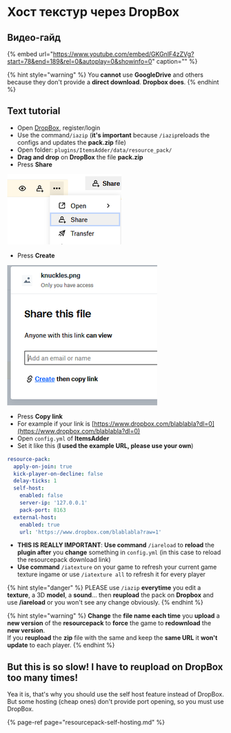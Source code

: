 # Хост текстур через DropBox

## Видео-гайд

{% embed url="https://www.youtube.com/embed/GKGnlF4zZVg?start=78&end=189&rel=0&autoplay=0&showinfo=0" caption="" %}

{% hint style="warning" %}
You **cannot** use **GoogleDrive** and others because they don't provide a **direct download**. **Dropbox does**.
{% endhint %}

## Text tutorial

* Open [DropBox](https://dropbox.com/), register/login
* Use the command`/iazip` \(**it's important** because `/iazip`reloads the configs and updates the **pack.zip** file\)
* Open folder: `plugins/ItemsAdder/data/resource_pack/`
* **Drag and drop** on **DropBox** the file **pack.zip**
* Press **Share**

![](../../.gitbook/assets/immagine%20%2825%29.png)

* Press **Create**

![](../../.gitbook/assets/immagine%20%2824%29.png)

* Press **Copy link**
* For example if your link is [https://www.dropbox.com/blablabla?dl=0](https://www.dropbox.com/blablabla?dl=0) 
* Open `config.yml` of **ItemsAdder**
* Set it like this \(**I used the example URL, please use your own**\)

```yaml
resource-pack:
  apply-on-join: true
  kick-player-on-decline: false
  delay-ticks: 1
  self-host:
    enabled: false
    server-ip: '127.0.0.1'
    pack-port: 8163
  external-host:
    enabled: true
    url: 'https://www.dropbox.com/blablabla?raw=1'
```

* **THIS IS REALLY IMPORTANT**: **Use command** `/iareload` to **reload** the **plugin after** you **change** something in `config.yml` \(in this case to reload the resourcepack download link\)
* **Use command** `/iatexture` on your game to refresh your current game texture ingame or use `/iatexture all` to refresh it for every player

{% hint style="danger" %}
PLEASE use `/iazip` **everytime** you edit a **texture**, a 3D **model**, a **sound**... then **reupload** the pack on **Dropbox** and use **/iareload** or you won't see any change obviously.
{% endhint %}

{% hint style="warning" %}
**Change** the **file name each time** you **upload** a **new version** of the **resourcepack** to **force** the game to **redownload** the **new version**.  
If you **reupload** the **zip** file with the same and keep the **same URL** it **won't update** to each player.
{% endhint %}

## But this is so slow! I have to reupload on DropBox too many times!

Yea it is, that's why you should use the self host feature instead of DropBox. But some hosting \(cheap ones\) don't provide port opening, so you must use DropBox.

{% page-ref page="resourcepack-self-hosting.md" %}

